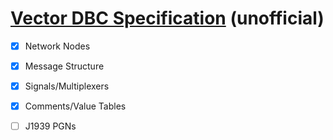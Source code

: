# **[Vector DBC Specification](dbc/index.md)** (unofficial)
  - [x]  Network Nodes
  - [x]  Message Structure
  - [x]  Signals/Multiplexers
  - [x]  Comments/Value Tables
  - [ ]  J1939 PGNs

